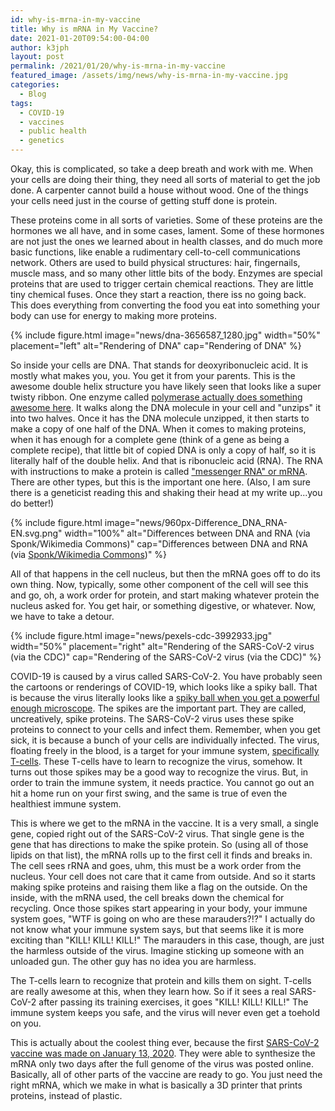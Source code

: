 ```yaml
---
id: why-is-mrna-in-my-vaccine
title: Why is mRNA in My Vaccine?
date: 2021-01-20T09:54:00-04:00
author: k3jph
layout: post
permalink: /2021/01/20/why-is-mrna-in-my-vaccine
featured_image: /assets/img/news/why-is-mrna-in-my-vaccine.jpg
categories:
  - Blog
tags:
  - COVID-19
  - vaccines
  - public health
  - genetics
---
```


Okay, this is complicated, so take a deep breath and work with me.  When your cells are doing their thing, they need all sorts of material to get the job done.  A carpenter cannot build a house without wood.  One of the things your cells need just in the course of getting stuff done is protein.  

These proteins come in all sorts of varieties.  Some of these proteins are the hormones we all have, and in some cases, lament.  Some of these hormones are not just the ones we learned about in health classes, and do much more basic functions, like enable a rudimentary cell-to-cell communications network.  Others are used to build physical structures:  hair, fingernails, muscle mass, and so many other little bits of the body.  Enzymes are special proteins that are used to trigger certain chemical reactions.  They are little tiny chemical fuses.  Once they start a reaction, there iss no going back.  This does everything from converting the food you eat into something your body can use for energy to making more proteins.

{% include figure.html image="news/dna-3656587_1280.jpg" width="50%" placement="left"
   alt="Rendering of DNA"
   cap="Rendering of DNA" %}

So inside your cells are DNA.  That stands for deoxyribonucleic acid.  It is mostly what makes you, you.  You get it from your parents.  This is the awesome double helix structure you have likely seen that looks like a super twisty ribbon.  One enzyme called [polymerase actually does something awesome here](https://www.sciencedirect.com/topics/medicine-and-dentistry/polymerase).  It walks along the DNA molecule in your cell and "unzips" it into two halves.  Once it has the DNA molecule unzipped, it then starts to make a copy of one half of the DNA.  When it comes to making proteins, when it has enough for a complete gene (think of a gene as being a complete recipe), that little bit of copied DNA is only a copy of half, so it is literally half of the double helix.  And that is ribonucleic acid (RNA).  The RNA with instructions to make a protein is called ["messenger RNA" or mRNA](https://www.genome.gov/genetics-glossary/messenger-rna).  There are other types, but this is the important one here.  (Also, I am sure there is a geneticist reading this and shaking their head at my write up...you do better!)

{% include figure.html image="news/960px-Difference_DNA_RNA-EN.svg.png" width="100%"
   alt="Differences between DNA and RNA (via Sponk/Wikimedia Commons)"
   cap="Differences between DNA and RNA (via <a href='https://commons.wikimedia.org/wiki/File:Difference_DNA_RNA-EN.svg'>Sponk/Wikimedia Commons</a>)"
 %}
   
All of that happens in the cell nucleus, but then the mRNA goes off to do its own thing.  Now, typically, some other component of the cell will see this and go, oh, a work order for protein, and start making whatever protein the nucleus asked for.  You get hair, or something digestive, or whatever.  Now, we have to take a detour.

{% include figure.html image="news/pexels-cdc-3992933.jpg" width="50%" placement="right"
   alt="Rendering of the SARS-CoV-2 virus (via the CDC)"
   cap="Rendering of the SARS-CoV-2 virus (via the CDC)" %}

COVID-19 is caused by a virus called SARS-CoV-2. You have probably seen the cartoons or renderings of COVID-19, which looks like a spiky ball.  That is because the virus literally looks like a [spiky ball when you get a powerful enough microscope](https://scitechdaily.com/no-evidence-covid-19-coronavirus-was-genetically-engineered-in-a-lab-epidemic-has-a-natural-origin/).  The spikes are the important part.  They are called, uncreatively, spike proteins.  The SARS-CoV-2 virus uses these spike proteins to connect to your cells and infect them.  Remember, when you get sick, it is because a bunch of your cells are individually infected.  The virus, floating freely in the blood, is a target for your immune system, [specifically T-cells](https://www.news-medical.net/health/What-are-T-Cells.aspx).  These T-cells have to learn to recognize the virus, somehow.  It turns out those spikes may be a good way to recognize the virus.  But, in order to train the immune system, it needs practice.  You cannot go out an hit a home run on your first swing, and the same is true of even the healthiest immune system.

This is where we get to the mRNA in the vaccine.  It is a very small, a single gene, copied right out of the SARS-CoV-2 virus.  That single gene is the gene that has directions to make the spike protein.  So (using all of those lipids on that list), the mRNA rolls up to the first cell it finds and breaks in.  The cell sees rRNA and goes, uhm, this must be a work order from the nucleus.  Your cell does not care that it came from outside.  And so it starts making spike proteins and raising them like a flag on the outside.  On the inside, with the mRNA used, the cell breaks down the chemical for recycling.  Once those spikes start appearing in your body, your immune system goes, "WTF is going on who are these marauders?!?"  I actually do not know what your immune system says, but that seems like it is more exciting than "KILL! KILL! KILL!"  The marauders in this case, though, are just the harmless outside of the virus.  Imagine sticking up someone with an unloaded gun.  The other guy has no idea you are harmless.

The T-cells learn to recognize that protein and kills them on sight.  T-cells are really awesome at this, when they learn how.  So if it sees a real SARS-CoV-2 after passing its training exercises, it goes "KILL! KILL! KILL!"  The immune system keeps you safe, and the virus will never even get a toehold on you.  

This is actually about the coolest thing ever, because the first [SARS-CoV-2 vaccine was made on January 13, 2020](https://nymag.com/intelligencer/2020/12/moderna-covid-19-vaccine-design.html).  They were able to synthesize the mRNA only two days after the full genome of the virus was posted online.  Basically, all of other parts of the vaccine are ready to go.  You just need the right mRNA, which we make in what is basically a 3D printer that prints proteins, instead of plastic.
